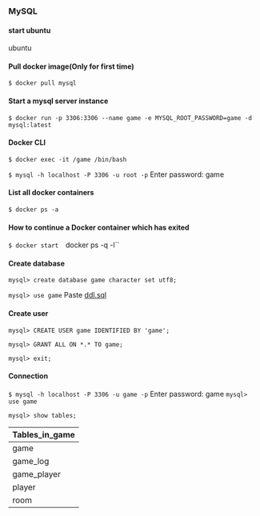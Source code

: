 ### MySQL
#### start ubuntu
ubuntu

#### Pull docker image(Only for first time)
`$ docker pull mysql`
#### Start a mysql server instance
`$ docker run -p 3306:3306 --name game -e MYSQL_ROOT_PASSWORD=game -d mysql:latest `

#### Docker CLI
`$ docker exec -it /game /bin/bash`

`$ mysql -h localhost -P 3306 -u root -p`
Enter password: game

#### List all docker containers
`$ docker ps -a`

#### How to continue a Docker container which has exited
`$ docker start  `docker ps -q -l``

#### Create database
`mysql> create database game character set utf8;`

`mysql> use game`
Paste [ddl.sql](./ddl/ddl.sql)

#### Create user
`mysql> CREATE USER game IDENTIFIED BY 'game';`

`mysql> GRANT ALL ON *.* TO game;`

`mysql> exit;`

#### Connection
`$ mysql -h localhost -P 3306 -u game -p`
Enter password: game
`mysql> use game`

`mysql> show tables;`

| Tables_in_game |
|----------------|
| game           |
| game_log       |
| game_player    |
| player         |
| room           |
